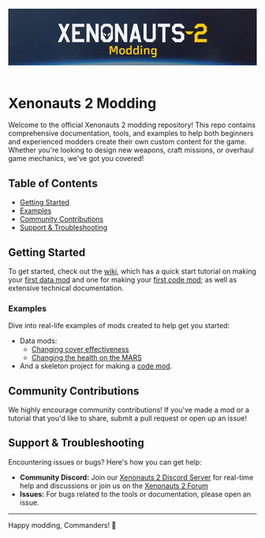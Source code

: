 <p align="center">
  <img src="https://raw.githubusercontent.com/GoldhawkInteractive/X2-Modding/main/logo.webp"/></a><br /><br />
</p>

# Xenonauts 2 Modding

Welcome to the official Xenonauts 2 modding repository! This repo contains comprehensive documentation, tools, and examples to help both beginners and experienced modders create their own custom content for the game. Whether you're looking to design new weapons, craft missions, or overhaul game mechanics, we've got you covered!

## Table of Contents

- [Getting Started](#getting-started)
- [Examples](#examples)
- [Community Contributions](#community-contributions)
- [Support & Troubleshooting](#support--troubleshooting)

## Getting Started

To get started, check out the [wiki](https://github.com/GoldhawkInteractive/X2-Modding/wiki), which has a quick start tutorial on making your [first data mod](https://github.com/GoldhawkInteractive/X2-Modding/wiki/xenonauts-2-tutorial-content) and one for making your [first code mod](https://github.com/GoldhawkInteractive/X2-Modding/wiki/xenonauts-2-tutorial-code); as well as extensive technical documentation.

### Examples

Dive into real-life examples of mods created to help get you started:

- Data mods:
  - [Changing cover effectiveness](https://github.com/GoldhawkInteractive/X2-Modding/blob/main/examples/basic_template_cover_mod/read.me)
  - [Changing the health on the MARS](https://github.com/GoldhawkInteractive/X2-Modding/blob/main/examples/basic_template_health_mod/read.me)
- And a skeleton project for making a [code mod](https://github.com/GoldhawkInteractive/X2-Modding/tree/main/code-skeleton-mod).

## Community Contributions

We highly encourage community contributions! If you've made a mod or a tutorial that you'd like to share, submit a pull request or open up an issue!

## Support & Troubleshooting

Encountering issues or bugs? Here's how you can get help:

- **Community Discord:** Join our [Xenonauts 2 Discord Server](https://discord.gg/PxtHzyJw) for real-time help and discussions or join us on the [Xenonauts 2 Forum](https://www.goldhawkinteractive.com/forums/index.php?/forum/32-xenonauts-2-general-discussion/)
- **Issues:** For bugs related to the tools or documentation, please open an issue.

---

Happy modding, Commanders! 🌌